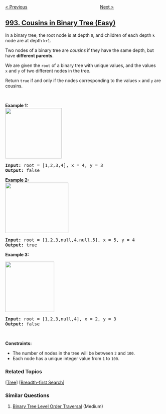 <!--|This file generated by command(leetcode description); DO NOT EDIT.    |-->
<!--+----------------------------------------------------------------------+-->
<!--|@author    openset <openset.wang@gmail.com>                           |-->
<!--|@link      https://github.com/openset                                 |-->
<!--|@home      https://github.com/openset/leetcode                        |-->
<!--+----------------------------------------------------------------------+-->

[< Previous](../subarrays-with-k-different-integers "Subarrays with K Different Integers")
　　　　　　　　　　　　　　　　
[Next >](../rotting-oranges "Rotting Oranges")

## [993. Cousins in Binary Tree (Easy)](https://leetcode.com/problems/cousins-in-binary-tree "二叉树的堂兄弟节点")

<p>In a binary tree, the root node is at depth <code>0</code>, and children of each depth <code>k</code> node are at depth <code>k+1</code>.</p>

<p>Two nodes of a binary tree are <em>cousins</em> if they have the same depth, but have <strong>different parents</strong>.</p>

<p>We are given the <code>root</code> of a binary tree with unique values, and the values <code>x</code>&nbsp;and <code>y</code>&nbsp;of two different nodes in the tree.</p>

<p>Return&nbsp;<code>true</code>&nbsp;if and only if the nodes corresponding to the values <code>x</code> and <code>y</code> are cousins.</p>

<p>&nbsp;</p>

<p><strong>Example 1:<br />
<img alt="" src="https://assets.leetcode.com/uploads/2019/02/12/q1248-01.png" style="width: 180px; height: 160px;" /></strong></p>

<pre>
<strong>Input: </strong>root = <span id="example-input-1-1">[1,2,3,4]</span>, x = <span id="example-input-1-2">4</span>, y = <span id="example-input-1-3">3</span>
<strong>Output: </strong><span id="example-output-1">false</span>
</pre>

<div>
<p><strong>Example 2:<br />
<img alt="" src="https://assets.leetcode.com/uploads/2019/02/12/q1248-02.png" style="width: 201px; height: 160px;" /></strong></p>

<pre>
<strong>Input: </strong>root = <span id="example-input-2-1">[1,2,3,null,4,null,5]</span>, x = <span id="example-input-2-2">5</span>, y = <span id="example-input-2-3">4</span>
<strong>Output: </strong><span id="example-output-2">true</span>
</pre>

<div>
<p><strong>Example 3:</strong></p>

<p><strong><img alt="" src="https://assets.leetcode.com/uploads/2019/02/13/q1248-03.png" style="width: 156px; height: 160px;" /></strong></p>

<pre>
<strong>Input: </strong>root = <span id="example-input-3-1">[1,2,3,null,4]</span>, x = 2, y = 3
<strong>Output: </strong><span id="example-output-3">false</span>
</pre>
</div>
</div>

<p>&nbsp;</p>
<p><strong>Constraints:</strong></p>

<ul>
	<li>The number of nodes in the tree will be between <code>2</code> and <code>100</code>.</li>
	<li>Each node has a unique integer value from <code>1</code> to <code>100</code>.</li>
</ul>

### Related Topics
  [[Tree](../../tag/tree/README.md)]
  [[Breadth-first Search](../../tag/breadth-first-search/README.md)]

### Similar Questions
  1. [Binary Tree Level Order Traversal](../binary-tree-level-order-traversal) (Medium)
